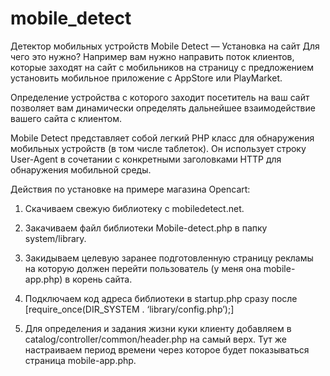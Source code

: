 # mobile_detect
Детектор мобильных устройств Mobile Detect — Установка на сайт
Для чего это нужно?
Например вам нужно направить поток клиентов, которые заходят на сайт с мобильников на страницу с предложением установить мобильное приложение с AppStore или PlayMarket.

Определение устройства с которого заходит посетитель на ваш сайт позволяет вам динамически определять дальнейшее взаимодействие вашего сайта с клиентом.

Mobile Detect представляет собой легкий PHP класс для обнаружения мобильных устройств (в том числе таблеток).
Он использует строку User-Agent в сочетании с конкретными заголовками HTTP для обнаружения мобильной среды.

Действия по установке на примере магазина Opencart:
1. Скачиваем свежую библиотеку с mobiledetect.net.
2. Закачиваем файл библиотеки Mobile-detect.php в папку system/library.
3. Закидываем целевую заранее подготовленную страницу рекламы на которую должен перейти пользователь (у меня она mobile-app.php) в корень сайта.
4. Подключаем код адреса библиотеки в startup.php сразу после [require_once(DIR_SYSTEM . ‘library/config.php’);]

5. Для определения и задания жизни куки клиенту добавляем в catalog/controller/common/header.php на самый верх.
Тут же настраиваем период времени через которое будет показываться страница mobile-app.php.
